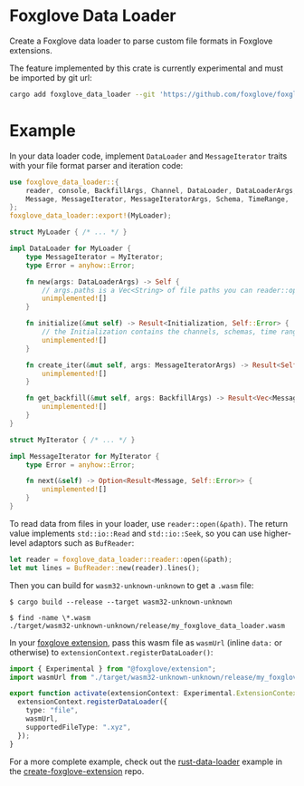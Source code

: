 # Foxglove Data Loader

Create a Foxglove data loader to parse custom file formats in Foxglove extensions.

The feature implemented by this crate is currently experimental and must be imported by git url:

``` sh
cargo add foxglove_data_loader --git 'https://github.com/foxglove/foxglove-sdk.git'
```

# Example

In your data loader code, implement `DataLoader` and `MessageIterator` traits with your file format
parser and iteration code:

``` rs
use foxglove_data_loader::{
    reader, console, BackfillArgs, Channel, DataLoader, DataLoaderArgs, Initialization,
    Message, MessageIterator, MessageIteratorArgs, Schema, TimeRange,
};
foxglove_data_loader::export!(MyLoader);

struct MyLoader { /* ... */ }

impl DataLoader for MyLoader {
    type MessageIterator = MyIterator;
    type Error = anyhow::Error;

    fn new(args: DataLoaderArgs) -> Self {
        // args.paths is a Vec<String> of file paths you can reader::open()
        unimplemented![]
    }

    fn initialize(&mut self) -> Result<Initialization, Self::Error> {
        // the Initialization contains the channels, schemas, time range, and any problems
        unimplemented![]
    }

    fn create_iter(&mut self, args: MessageIteratorArgs) -> Result<Self::MessageIterator, Self::Error> {
        unimplemented![]
    }

    fn get_backfill(&mut self, args: BackfillArgs) -> Result<Vec<Message>, Self::Error> {
        unimplemented![]
    }
}

struct MyIterator { /* ... */ }

impl MessageIterator for MyIterator {
    type Error = anyhow::Error;

    fn next(&self) -> Option<Result<Message, Self::Error>> {
        unimplemented![]
    }
}
```

To read data from files in your loader, use `reader::open(&path)`. The return value implements
`std::io::Read` and `std::io::Seek`, so you can use higher-level adaptors such as `BufReader`:

``` rs
let reader = foxglove_data_loader::reader::open(&path);
let mut lines = BufReader::new(reader).lines();
```

Then you can build for `wasm32-unknown-unknown` to get a `.wasm` file:

```
$ cargo build --release --target wasm32-unknown-unknown

$ find -name \*.wasm
./target/wasm32-unknown-unknown/release/my_foxglove_data_loader.wasm
```

In your [foxglove extension][], pass this wasm file as `wasmUrl` (inline `data:` or otherwise) to
`extensionContext.registerDataLoader()`:

``` ts
import { Experimental } from "@foxglove/extension";
import wasmUrl from "./target/wasm32-unknown-unknown/release/my_foxglove_data_loader.wasm";

export function activate(extensionContext: Experimental.ExtensionContext): void {
  extensionContext.registerDataLoader({
    type: "file",
    wasmUrl,
    supportedFileType: ".xyz",
  });
}
```

For a more complete example, check out the [rust-data-loader][] example in the
[create-foxglove-extension][] repo.

[rust-data-loader]: https://github.com/foxglove/create-foxglove-extension/tree/main/examples
[create-foxglove-extension]: https://github.com/foxglove/create-foxglove-extension
[foxglove extension]: https://docs.foxglove.dev/docs/visualization/extensions/introduction
